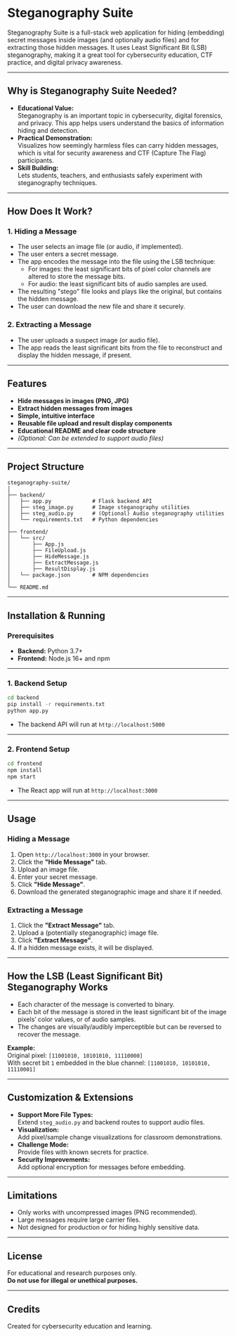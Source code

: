 # Steganography Suite

Steganography Suite is a full-stack web application for hiding (embedding) secret messages inside images (and optionally audio files) and for extracting those hidden messages. It uses Least Significant Bit (LSB) steganography, making it a great tool for cybersecurity education, CTF practice, and digital privacy awareness.

---

## Why is Steganography Suite Needed?

- **Educational Value:**  
  Steganography is an important topic in cybersecurity, digital forensics, and privacy. This app helps users understand the basics of information hiding and detection.
- **Practical Demonstration:**  
  Visualizes how seemingly harmless files can carry hidden messages, which is vital for security awareness and CTF (Capture The Flag) participants.
- **Skill Building:**  
  Lets students, teachers, and enthusiasts safely experiment with steganography techniques.

---

## How Does It Work?

### 1. Hiding a Message

- The user selects an image file (or audio, if implemented).
- The user enters a secret message.
- The app encodes the message into the file using the LSB technique:
  - For images: the least significant bits of pixel color channels are altered to store the message bits.
  - For audio: the least significant bits of audio samples are used.
- The resulting "stego" file looks and plays like the original, but contains the hidden message.
- The user can download the new file and share it securely.

### 2. Extracting a Message

- The user uploads a suspect image (or audio file).
- The app reads the least significant bits from the file to reconstruct and display the hidden message, if present.

---

## Features

- **Hide messages in images (PNG, JPG)**
- **Extract hidden messages from images**
- **Simple, intuitive interface**
- **Reusable file upload and result display components**
- **Educational README and clear code structure**
- *(Optional: Can be extended to support audio files)*

---

## Project Structure

```
steganography-suite/
│
├── backend/
│   ├── app.py             # Flask backend API
│   ├── steg_image.py      # Image steganography utilities
│   ├── steg_audio.py      # (Optional) Audio steganography utilities
│   └── requirements.txt   # Python dependencies
│
├── frontend/
│   └── src/
│       ├── App.js
│       ├── FileUpload.js
│       ├── HideMessage.js
│       ├── ExtractMessage.js
│       ├── ResultDisplay.js
│   └── package.json       # NPM dependencies
│
└── README.md
```

---

## Installation & Running

### Prerequisites

- **Backend:** Python 3.7+  
- **Frontend:** Node.js 16+ and npm

---

### 1. Backend Setup

```bash
cd backend
pip install -r requirements.txt
python app.py
```
- The backend API will run at `http://localhost:5000`

---

### 2. Frontend Setup

```bash
cd frontend
npm install
npm start
```
- The React app will run at `http://localhost:3000`

---

## Usage

### Hiding a Message

1. Open `http://localhost:3000` in your browser.
2. Click the **"Hide Message"** tab.
3. Upload an image file.
4. Enter your secret message.
5. Click **"Hide Message"**.
6. Download the generated steganographic image and share it if needed.

### Extracting a Message

1. Click the **"Extract Message"** tab.
2. Upload a (potentially steganographic) image file.
3. Click **"Extract Message"**.
4. If a hidden message exists, it will be displayed.

---

## How the LSB (Least Significant Bit) Steganography Works

- Each character of the message is converted to binary.
- Each bit of the message is stored in the least significant bit of the image pixels’ color values, or of audio samples.
- The changes are visually/audibly imperceptible but can be reversed to recover the message.

**Example:**  
Original pixel: `[11001010, 10101010, 11110000]`  
With secret bit `1` embedded in the blue channel: `[11001010, 10101010, 11110001]`

---

## Customization & Extensions

- **Support More File Types:**  
  Extend `steg_audio.py` and backend routes to support audio files.
- **Visualization:**  
  Add pixel/sample change visualizations for classroom demonstrations.
- **Challenge Mode:**  
  Provide files with known secrets for practice.
- **Security Improvements:**  
  Add optional encryption for messages before embedding.

---

## Limitations

- Only works with uncompressed images (PNG recommended).
- Large messages require large carrier files.
- Not designed for production or for hiding highly sensitive data.

---

## License

For educational and research purposes only.  
**Do not use for illegal or unethical purposes.**

---

## Credits

Created for cybersecurity education and learning.
